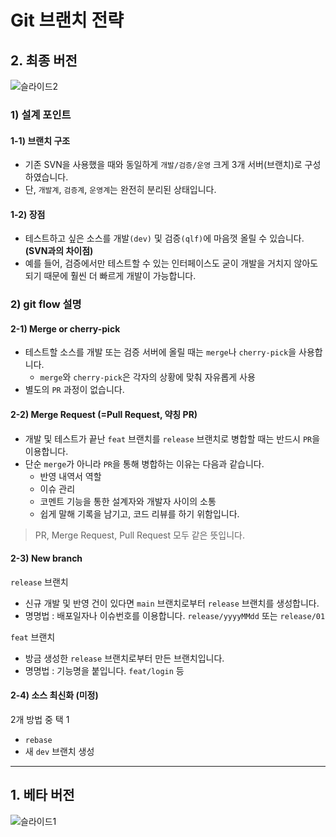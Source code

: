 # Git 브랜치 전략

## 2. 최종 버전
![슬라이드2](https://github.com/djdjdddd/TIL/assets/126077503/bdea9f5d-e864-42a5-8e85-3205f43b74bf)


### 1) 설계 포인트
#### 1-1) 브랜치 구조
- 기존 SVN을 사용했을 때와 동일하게 `개발/검증/운영` 크게 3개 서버(브랜치)로 구성하였습니다.
- 단, `개발계`, `검증계`, `운영계`는 완전히 분리된 상태입니다.

#### 1-2) 장점
- 테스트하고 싶은 소스를 개발`(dev)` 및 검증`(qlf)`에 마음껏 올릴 수 있습니다. **(SVN과의 차이점)**
- 예를 들어, 검증에서만 테스트할 수 있는 인터페이스도 굳이 개발을 거치지 않아도 되기 때문에 훨씬 더 빠르게 개발이 가능합니다.

### 2) git flow 설명 
#### 2-1) Merge or cherry-pick
- 테스트할 소스를 개발 또는 검증 서버에 올릴 때는 `merge`나 `cherry-pick`을 사용합니다.
  - `merge`와 `cherry-pick`은 각자의 상황에 맞춰 자유롭게 사용
- 별도의 `PR` 과정이 없습니다.


#### 2-2) Merge Request (=Pull Request, 약칭 PR)
- 개발 및 테스트가 끝난 `feat` 브랜치를 `release` 브랜치로 병합할 때는 반드시 `PR`을 이용합니다.
- 단순 `merge`가 아니라 `PR`을 통해 병합하는 이유는 다음과 같습니다.
  - 반영 내역서 역할
  - 이슈 관리
  - 코멘트 기능을 통한 설계자와 개발자 사이의 소통
  - 쉽게 말해 기록을 남기고, 코드 리뷰를 하기 위함입니다.

> PR, Merge Request, Pull Request 모두 같은 뜻입니다.

#### 2-3) New branch
`release` 브랜치
- 신규 개발 및 반영 건이 있다면 `main` 브랜치로부터 `release` 브랜치를 생성합니다.
- 명명법 : 배포일자나 이슈번호를 이용합니다. `release/yyyyMMdd` 또는 `release/01`

`feat` 브랜치
- 방금 생성한 `release` 브랜치로부터 만든 브랜치입니다.
- 명명법 : 기능명을 붙입니다. `feat/login` 등

#### 2-4) 소스 최신화 (미정)
2개 방법 중 택 1
- `rebase`
- 새 `dev` 브랜치 생성


---

## 1. 베타 버전
![슬라이드1](https://github.com/djdjdddd/TIL/assets/126077503/0fc143b6-8b2c-44fb-b29a-641e81b00897)
